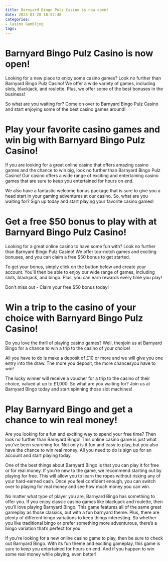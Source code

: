 ```yaml
---
title: Barnyard Bingo Pulz Casino is now open!
date: 2023-01-28 18:52:48
categories:
- Casino Gambling
tags:
---
```



#  Barnyard Bingo Pulz Casino is now open!

Looking for a new place to enjoy some casino games? Look no further than Barnyard Bingo Pulz Casino! We offer a wide variety of games, including slots, blackjack, and roulette. Plus, we offer some of the best bonuses in the business!

So what are you waiting for? Come on over to Barnyard Bingo Pulz Casino and start enjoying some of the best casino games around!

#  Play your favorite casino games and win big with Barnyard Bingo Pulz Casino!

If you are looking for a great online casino that offers amazing casino games and the chance to win big, look no further than Barnyard Bingo Pulz Casino! Our casino offers a wide range of exciting and entertaining casino games that are sure to keep you entertained for hours on end.

We also have a fantastic welcome bonus package that is sure to give you a head start in your gaming adventures at our casino. So, what are you waiting for? Sign up today and start playing your favorite casino games!

#  Get a free $50 bonus to play with at Barnyard Bingo Pulz Casino!

Looking for a great online casino to have some fun with? Look no further than Barnyard Bingo Pulz Casino! We offer top-notch games and exciting bonuses, and you can claim a free $50 bonus to get started.

To get your bonus, simply click on the button below and create your account. You'll then be able to enjoy our wide range of games, including slots, blackjack, and bingo. Plus, you can earn rewards every time you play!

Don't miss out - Claim your free $50 bonus today!

#  Win a trip to the casino of your choice with Barnyard Bingo Pulz Casino!

Do you love the thrill of playing casino games? Well, thenjoin us at Barnyard Bingo for a chance to win a trip to the casino of your choice!

All you have to do is make a deposit of £10 or more and we will give you one entry into the draw. The more you deposit, the more chancesyou have to win!

The lucky winner will receive a voucher for a trip to the casino of their choice, valued at up to £1,000. So what are you waiting for? Join us at Barnyard Bingo today and start spinning those slot machines!

#  Play Barnyard Bingo and get a chance to win real money!

Are you looking for a fun and exciting way to spend your free time? Then look no further than Barnyard Bingo! This online casino game is just what you’ve been searching for. Not only is it fun and easy to play, but you also have the chance to win real money. All you need to do is sign up for an account and start playing today.

One of the best things about Barnyard Bingo is that you can play it for free or for real money. If you’re new to the game, we recommend starting out by playing for free. This will allow you to learn the ropes without risking any of your hard-earned cash. Once you feel confident enough, you can switch over to playing for real money and see how much money you can win.

No matter what type of player you are, Barnyard Bingo has something to offer you. If you enjoy classic casino games like blackjack and roulette, then you’ll love playing Barnyard Bingo. This game features all of the same great gameplay as those classics, but with a fun barnyard theme. Plus, there are plenty of different bingo variations to keep things interesting. So whether you like traditional bingo or prefer something more adventurous, there’s a bingo variation that’s perfect for you.

If you’re looking for a new online casino game to play, then be sure to check out Barnyard Bingo. With its fun theme and exciting gameplay, this game is sure to keep you entertained for hours on end. And if you happen to win some real money while playing, even better!
